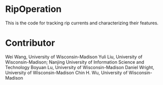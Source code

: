 # RipOperation
This is the code for tracking rip currents and characterizing their features.

# Contributor
Wei Wang, University of Wisconsin-Madison
Yuli Liu, University of Wisconsin-Madison; Nanjing University of Information Science and Technology
Boyuan Lu, University of Wisconsin-Madison
Daniel Wright, University of Wisconsin-Madison
Chin H. Wu, University of Wisconsin-Madison
